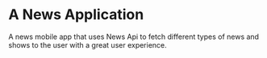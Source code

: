 # A News Application

A news mobile app that uses News Api to fetch different types of news and shows to the user with a great user experience.
